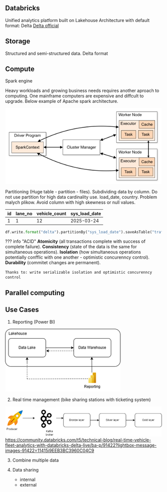 ## Databricks

Unified analytics platform built on Lakehouse Architecture with default format: Delta [Delta official](https://delta.io/ "Delta format official docs")




## Storage 
Structured and semi-structured data. Delta format


## Compute
Spark engine

Heavy workloads and growing business needs requires another aproach to computing. One mainframe computers are expensive
and diffcult to upgrade. Below example of Apache spark architecture.

![Laekhouse](assets/spark_arch.png)

Partitioning (Huge table - partition - files). Subdividing data by column. Do not use partition for high 
data cardinality use. load_date, country. Problem malych plikow. Avoid column with high skewness or null values.


|id | lane_no | vehicle_count | sys_load_date |
|:--|:--|:--|:--------------|
|1|1|12| 2025-03-24    |

``` py title="partitionBy"
df.write.format("delta").partitionBy("sys_load_date").saveAsTable("traffic_monitoring")
```


??? info "ACID"
    **Atomicity** (all transactions complete with success of complete failure). **Consistency** (state of the data is the same for simultaneous operations). 
    **Isolation** (how simultaneous operations potentially confflic with one another - optimistic concurenncy control). **Durability** (commitet changes are permanent). 

    Thanks to: write serializable isolation and optimistic concurenncy control


## Parallel computing




## Use Cases
1. Reporting (Power BI)

![Reporting](assets/lakehouse_reporting.png)



2. Real time management (bike sharing stations with ticketing system)

![Reporting](assets/realtime_use_case.png)
https://community.databricks.com/t5/technical-blog/real-time-vehicle-fleet-analytics-with-databricks-delta-live/ba-p/91422?lightbox-message-images-91422=11415i9EEB3BC3960C04C9

3. Combine multiple data

4. Data sharing 
   - internal
   - external












